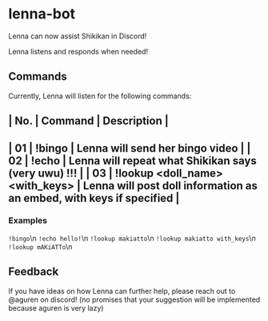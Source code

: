 # lenna-bot
Lenna can now assist Shikikan in Discord!

Lenna listens and responds when needed!

## Commands
Currently, Lenna will listen for the following commands:

| No.   | Command                           | Description                                                           |
---------------------------------------------------------------------------------------------------------------------
| 01    | !bingo                            | Lenna will send her bingo video                                       |
| 02    | !echo                             | Lenna will repeat what Shikikan says (very uwu) !!!                   |
| 03    | !lookup <doll_name> <with_keys>   | Lenna will post doll information as an embed, with keys if specified  |
---------------------------------------------------------------------------------------------------------------------

### Examples
`!bingo`\n
`!echo hello!`\n
`!lookup makiatto`\n
`!lookup makiatto with_keys`\n
`!lookup mAKiATTo`\n

## Feedback

If you have ideas on how Lenna can further help, please reach out to @aguren on discord! (no promises that your suggestion will be implemented because aguren is very lazy)